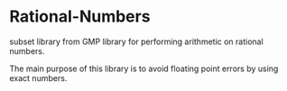 # Rational-Numbers

subset library from GMP library for performing arithmetic on rational numbers.

The main purpose of this library is to avoid floating point errors by using exact numbers.